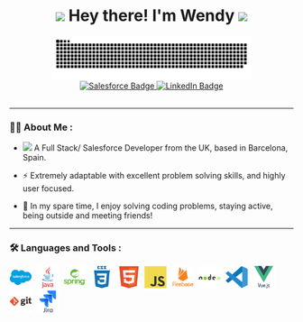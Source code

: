 <div id="header" align="center">
  <h1>
    <img src="https://media.giphy.com/media/hvRJCLFzcasrR4ia7z/giphy.gif" width="30px"/>
  Hey there! I'm Wendy  <img src="https://media.giphy.com/media/dTtOyFXfwU5Io91IVW/giphy.gif" width="60px"/>   
    
</h1>
   
  <img src="https://raw.githubusercontent.com/Lissy93/Lissy93/master/assets/github-snake.svg" width="70%"  />

  
  <div id="badges">
     <a href="https://trailblazer.me/id/wchung">
    <img src="https://img.shields.io/badge/Salesforce-blue?style=for-the-badge&logo=salesforce&logoColor=white" alt="Salesforce Badge"/>
  </a>
  <a href="https://www.linkedin.com/in/wendychung31/">
    <img src="https://img.shields.io/badge/LinkedIn-blue?style=for-the-badge&logo=linkedin&logoColor=white" alt="LinkedIn Badge"/>
  </a>
</div>
  
  <img src="https://komarev.com/ghpvc/?username=wendy31&style=flat-square&color=orange" alt=""/>

</div>
 
  
  ---

### :woman_technologist: About Me :
 - <img src="https://media.giphy.com/media/WUlplcMpOCEmTGBtBW/giphy.gif" width="30"> A Full Stack/ Salesforce Developer from the UK, based in Barcelona, Spain.
- :zap: Extremely adaptable with excellent problem solving skills, and highly user focused.

- :seedling: In my spare time, I enjoy solving coding problems, staying active, being outside and meeting friends!

---

### :hammer_and_wrench: Languages and Tools :

<div>
  <img src="https://github.com/devicons/devicon/blob/master/icons/salesforce/salesforce-original.svg" title="Salesforce" **alt="Salesforce" width="40" height="40"/>&nbsp;
  <img src="https://github.com/devicons/devicon/blob/master/icons/java/java-original-wordmark.svg" title="Java" alt="Java" width="40" height="40"/>&nbsp;
  <img src="https://github.com/devicons/devicon/blob/master/icons/spring/spring-original-wordmark.svg" title="Spring" alt="Spring" width="40" height="40"/>&nbsp;
  <img src="https://github.com/devicons/devicon/blob/master/icons/css3/css3-plain-wordmark.svg"  title="CSS3" alt="CSS" width="40" height="40"/>&nbsp;
  <img src="https://github.com/devicons/devicon/blob/master/icons/html5/html5-original.svg" title="HTML5" alt="HTML" width="40" height="40"/>&nbsp;
  <img src="https://github.com/devicons/devicon/blob/master/icons/javascript/javascript-original.svg" title="JavaScript" alt="JavaScript" width="40" height="40"/>&nbsp;
  <img src="https://github.com/devicons/devicon/blob/master/icons/firebase/firebase-plain-wordmark.svg" title="Firebase" alt="Firebase" width="40" height="40"/>&nbsp;
  <img src="https://github.com/devicons/devicon/blob/master/icons/nodejs/nodejs-original-wordmark.svg" title="NodeJS" alt="NodeJS" width="40" height="40"/>&nbsp;
  <img src="https://github.com/devicons/devicon/blob/master/icons/vscode/vscode-original.svg" title="VSCode" **alt="VSCode" width="40" height="40"/>&nbsp;
  <img src="https://github.com/devicons/devicon/blob/master/icons/vuejs/vuejs-original-wordmark.svg" title="VueJS" **alt="VueJS" width="40" height="40"/>&nbsp;
  <img src="https://github.com/devicons/devicon/blob/master/icons/git/git-original-wordmark.svg" title="Git" **alt="Git" width="40" height="40"/>&nbsp;
  <img src="https://github.com/devicons/devicon/blob/master/icons/jira/jira-original-wordmark.svg" title="Jira" **alt="Jira" width="40" height="40"/>&nbsp;
</div>


